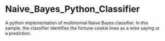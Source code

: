 # Naive_Bayes_Python_Classifier
A python implementation of multinomial Naive Bayes classifier. In this sample, the classifier identifies the fortune cookie lines as a wise saying or a prediction. 
